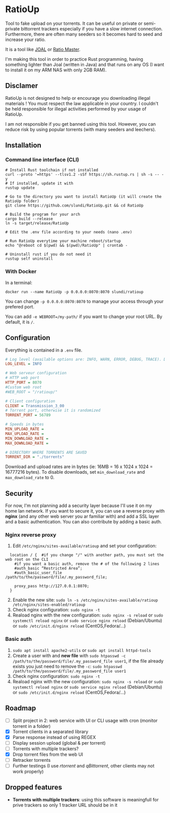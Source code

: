 # RatioUp

Tool to fake upload on your torrents. It can be useful on private or semi-private bittorrent trackers especially if you have a slow internet connection. Furthermore,
there are often many seeders so it becomes hard to seed and increase your ratio.

It is a tool like [JOAL](https://github.com/anthonyraymond/joal) or [Ratio Master](http://ratiomaster.net/).

I'm making this tool in order to practice Rust programming, having something lighter than Joal (written in Java) and that runs on any OS (I want to install it on my ARM NAS with only 2GB RAM).

## Disclamer

RatioUp is not designed to help or encourage you downloading illegal materials ! You must respect the law applicable in your country. I couldn't be held responsible for illegal activities performed by your usage of RatioUp.

I am not responsible if you get banned using this tool. However, you can reduce risk by using popular torrents (with many seeders and leechers).

## Installation

### Command line interface (CLI)

```shell
# Install Rust toolchain if not installed
curl --proto '=https' --tlsv1.2 -sSf https://sh.rustup.rs | sh -s -- -y
# If installed, update it with
rustup update

# Go to the directory you want to install RatioUp (it will create the RatioUp folder)
git clone https://github.com/slundi/RatioUp.git && cd RatioUp

# Build the program for your arch
cargo build --release
ln -s target/release/RatioUp

# Edit the .env file according to your needs (nano .env)

# Run RatioUp everytime your machine reboot/startup
echo "@reboot cd $(pwd) && $(pwd)/RatioUp" | crontab -

# Uninstall rust if you do not need it
rustup self uninstall
```

### With Docker

In a terminal:

```shell
docker run --name RatioUp -p 0.0.0.0:8070:8070 slundi/ratioup
```

You can change `-p 0.0.0.0:8070:8070` to manage your access through your prefered port.

You can add `-e WEBROOT=/my-path/` if you want to change your root URL. By default, it is `/`.


## Configuration

Everything is contained in a `.env` file.

```ini
# Log level (available options are: INFO, WARN, ERROR, DEBUG, TRACE). Default is `INFO`.
LOG_LEVEL = INFO

# Web serveur configuration
# HTTP web port
HTTP_PORT = 8070
#Custom web root
#WEB_ROOT = "/ratioup/"

# Client configuration
CLIENT = Transmission_3_00
# Torrent port, otherwise it is randomized
TORRENT_PORT = 56789

# Speeds in bytes
MIN_UPLOAD_RATE = 
MAX_UPLOAD_RATE =
MIN_DOWNLOAD_RATE = 
MAX_DOWNLOAD_RATE = 

# DIRECTORY WHERE TORRENTS ARE SAVED
TORRENT_DIR = "./torrents"
```

Download and upload rates are in bytes (ie: 16MB = 16 x 1024 x 1024 = 16777216 bytes).
To disable downloads, set `min_download_rate` and `max_download_rate` to 0.

## Security

For now, I'm not planning add a security layer because I'll use it on my home lan network. If you want to secure it, you can use a reverse proxy with **nginx** (and any other web server you ar familiar with) and add a SSL layer and a basic authentication. You can also contribute by adding a basic auth.

### Nginx reverse proxy

1. Edit `/etc/nginx/sites-available/ratioup` and set your configuration:

```nginx
  location / {  #if you change "/" with another path, you must set the web root on the CLI
    #if you want a basic auth, remove the # of the following 2 lines
    #auth_basic “Restricted Area”;
    #auth_basic_user_file /path/to/the/password/file/.my_password_file;

    proxy_pass http://127.0.0.1:8070;
  }
```

2. Enable the new site: `sudo ln -s /etc/nginx/sites-available/ratioup /etc/nginx/sites-enabled/ratioup`
3. Check nginx configuration: `sudo nginx -t`
4. Reaload nginx with the new configuration: `sudo nginx -s reload` or `sudo systemctl reload nginx` or `sudo service nginx reload` (Debian/Ubuntu) or `sudo /etc/init.d/nginx reload` (CentOS,Fedora/...)

### Basic auth

1. `sudo apt install apache2-utils` or `sudo apt install httpd-tools`
2. Create a user with and **new file** with `sudo htpasswd -c /path/to/the/password/file/.my_password_file user1`, if the file already exists you just need to remove the `-c`: `sudo htpasswd /path/to/the/password/file/.my_password_file user1`
3. Check nginx configuration: `sudo nginx -t`
4. Reaload nginx with the new configuration: `sudo nginx -s reload` or `sudo systemctl reload nginx` or `sudo service nginx reload` (Debian/Ubuntu) or `sudo /etc/init.d/nginx reload` (CentOS,Fedora/...)

## Roadmap

- [ ] Split project in 2: web service with UI or CLI usage with cron (monitor torrent in a folder)
- [x] Torrent clients in a separated library
- [x] Parse response instead of using REGEX
- [ ] Display session upload (global & per torrent)
- [ ] Torrents with multiple trackers?
- [x] Drop torrent files from the web UI
- [ ] Retracker torrents
- [ ] Further testings (I use *rtorrent* and *qBittorrent*, other clients may not work properly)

## Dropped features

- **Torrents with multiple trackers**: using this software is meaningfull for prive trackers so only 1 tracker URL should be in it
